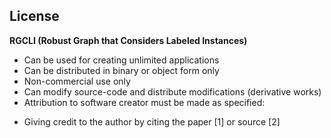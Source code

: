 ## License

**RGCLI (Robust Graph that Considers Labeled Instances)**

* Can be used for creating unlimited applications
* Can be distributed in binary or object form only
* Non-commercial use only
* Can modify source-code and distribute modifications (derivative works)
* Attribution to software creator must be made as specified:
+ Giving credit to the author by citing the paper [1] or source [2]
